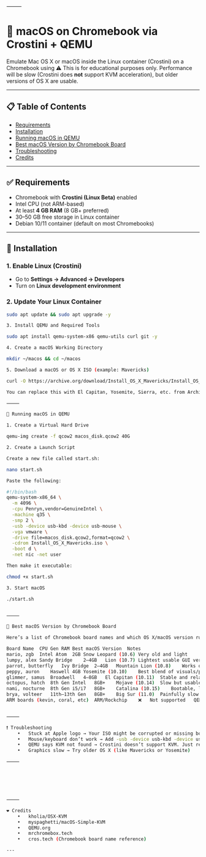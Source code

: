 


⸻


# 🍏 macOS on Chromebook via Crostini + QEMU

Emulate Mac OS X or macOS inside the Linux container (Crostini) on a Chromebook using ⚠️ This is for educational purposes only. Performance will be slow (Crostini does **not** support KVM acceleration), but older versions of OS X are usable.

---

## 📋 Table of Contents

- [Requirements](#requirements)
- [Installation](#installation)
- [Running macOS in QEMU](#running-macos-in-qemu)
- [Best macOS Version by Chromebook Board](#best-macos-version-by-chromebook-board)
- [Troubleshooting](#troubleshooting)
- [Credits](#credits)

---

## ✅ Requirements

- Chromebook with **Crostini (Linux Beta)** enabled
- Intel CPU (not ARM-based)
- At least **4 GB RAM** (8 GB+ preferred)
- 30–50 GB free storage in Linux container
- Debian 10/11 container (default on most Chromebooks)

---

## 🧱 Installation

### 1. Enable Linux (Crostini)

- Go to **Settings → Advanced → Developers**
- Turn on **Linux development environment**

### 2. Update Your Linux Container

```bash
sudo apt update && sudo apt upgrade -y

3. Install QEMU and Required Tools

sudo apt install qemu-system-x86 qemu-utils curl git -y

4. Create a macOS Working Directory

mkdir ~/macos && cd ~/macos

5. Download a macOS or OS X ISO (example: Mavericks)

curl -O https://archive.org/download/Install_OS_X_Mavericks/Install_OS_X_Mavericks.iso

You can replace this with El Capitan, Yosemite, Sierra, etc. from Archive.org or other sources.

⸻

🚀 Running macOS in QEMU

1. Create a Virtual Hard Drive

qemu-img create -f qcow2 macos_disk.qcow2 40G

2. Create a Launch Script

Create a new file called start.sh:

nano start.sh

Paste the following:

#!/bin/bash
qemu-system-x86_64 \
  -m 4096 \
  -cpu Penryn,vendor=GenuineIntel \
  -machine q35 \
  -smp 2 \
  -usb -device usb-kbd -device usb-mouse \
  -vga vmware \
  -drive file=macos_disk.qcow2,format=qcow2 \
  -cdrom Install_OS_X_Mavericks.iso \
  -boot d \
  -net nic -net user

Then make it executable:

chmod +x start.sh

3. Start macOS

./start.sh


⸻

🧠 Best macOS Version by Chromebook Board

Here’s a list of Chromebook board names and which OS X/macOS version runs best:

Board Name	CPU Gen	RAM	Best macOS Version	Notes
mario, zgb	Intel Atom	2GB	Snow Leopard (10.6)	Very old and light
lumpy, alex	Sandy Bridge	2–4GB	Lion (10.7)	Lightest usable GUI version
parrot, butterfly	Ivy Bridge	2–4GB	Mountain Lion (10.8)	Works okay
peppy, auron	Haswell	4GB	Yosemite (10.10)	Best blend of visuals/performance
glimmer, samus	Broadwell	4–8GB	El Capitan (10.11)	Stable and relatively smooth
octopus, hatch	8th Gen Intel	8GB+	Mojave (10.14)	Slow but usable
nami, nocturne	8th Gen i5/i7	8GB+	Catalina (10.15)	Bootable, laggy GUI
brya, volteer	11th–13th Gen	8GB+	Big Sur (11.0)	Painfully slow without KVM
ARM boards (kevin, coral, etc)	ARM/Rockchip	❌	Not supported	QEMU requires Intel x86 CPU


⸻

❗ Troubleshooting
	•	Stuck at Apple logo → Your ISO might be corrupted or missing boot files
	•	Mouse/keyboard don’t work → Add -usb -device usb-kbd -device usb-mouse
	•	QEMU says KVM not found → Crostini doesn’t support KVM. Just remove -enable-kvm
	•	Graphics slow → Try older OS X (like Mavericks or Yosemite)

⸻






⸻

❤️ Credits
	•	kholia/OSX-KVM
	•	myspaghetti/macOS-Simple-KVM
	•	QEMU.org
	•	mrchromebox.tech
	•	cros.tech (Chromebook board name reference)

---

